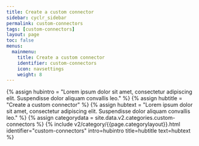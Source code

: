 ```yaml
---
title: Create a custom connector
sidebar: cyclr_sidebar
permalink: custom-connectors
tags: [custom-connectors]
layout: page
toc: false
menus:
  mainmenu:
    title: Create a custom connector
    identifier: custom-connectors
    icon: navsettings
    weight: 8
---
```

{% assign hubintro = "Lorem ipsum dolor sit amet, consectetur adipiscing elit. Suspendisse dolor aliquam convallis leo." %}
{% assign hubtitle = "Create a custom connector" %}
{% assign hubtext = "Lorem ipsum dolor sit amet, consectetur adipiscing elit. Suspendisse dolor aliquam convallis leo." %}
{% assign categorydata = site.data.v2.categories.custom-connectors %}
{% include v2/category/{{page.categorylayout}}.html identifier="custom-connectors" intro=hubintro title=hubtitle text=hubtext %}
